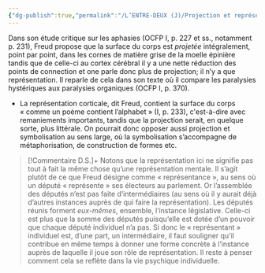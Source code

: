 ```yaml
---
{"dg-publish":true,"permalink":"/L’ENTRE-DEUX (J)/Projection et représentation/","tags":["projection","aphasies","représentation"],"created":"2025-03-26T10:59:10.024-04:00","updated":"2025-08-21T15:13:38.711-04:00"}
---
```




Dans son étude critique sur les aphasies (OCFP I, p. 227 et ss., notamment p. 231), Freud propose que la surface du corps est *projetée* intégralement, point par point, dans les cornes de matière grise de la moelle épinière tandis que de celle-ci au cortex cérébral il y a une nette réduction des points de connection et one parle donc plus de projection; il n’y a que représentation. Il reparle de cela dans son texte où il compare les paralysies hystériques aux paralysies organiques (OCFP I, p. 370).
- La représentation corticale, dit Freud, contient la surface du corps « comme un poème contient l’alphabet » (I, p. 233), c'est-à-dire avec remaniements importants, tandis que la projection serait, en quelque sorte, plus littérale. On pourrait donc opposer aussi projection et symbolisation au sens large, où la symbolisation s’accompagne de métaphorisation, de construction de formes etc.

>[!Commentaire D.S.]+
Notons que la représentation ici ne signifie pas tout à fait la même chose qu’une représentation mentale. Il s’agit plutôt de ce que Freud désigne comme « représentance », au sens où un député « représente » ses électeurs au parlement. Or l’assemblée des députés n’est pas faite d’intermédiaires (au sens où il y aurait déjà d’autres instances auprès de qui faire la représentation). Les députés réunis forment *eux-mêmes*, ensemble, l’instance législative. Celle-ci est plus que la somme des députés puisqu’elle est dotée d’un pouvoir que chaque député individuel n’a pas.
Si donc le « représentant »  individuel est, d’une part, un intermédiaire, il faut souligner qu’il contribue en même temps à donner  une forme concrète à l’instance auprès de laquelle il joue son rôle de représentation.
Il reste à penser comment cela se reflète dans la vie psychique individuelle.